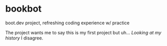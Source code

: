 # bookbot
boot.dev project, refreshing coding experience w/ practice

The project wants me to say this is my first project but uh...  *Looking at my history* I disagree.